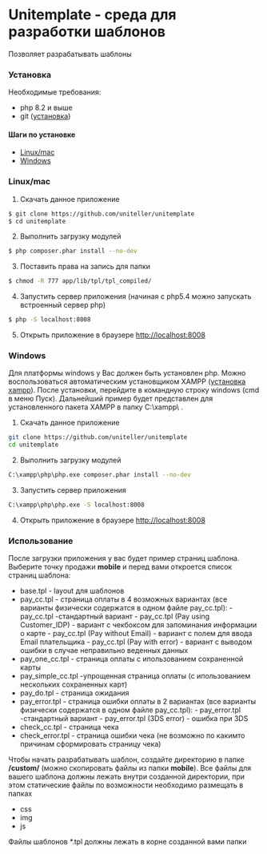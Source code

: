 # Unitemplate - среда для разработки шаблонов

Позволяет разрабатывать шаблоны

### Установка

Необходимые требования:
* php 8.2 и выше
* git ([установка](http://git-scm.com/book/ru/v2/%D0%92%D0%B2%D0%B5%D0%B4%D0%B5%D0%BD%D0%B8%D0%B5-%D0%A3%D1%81%D1%82%D0%B0%D0%BD%D0%BE%D0%B2%D0%BA%D0%B0-Git))

#### Шаги по установке
  * [Linux/mac](#linux-mac)
  * [Windows](#windows)
  
### Linux/mac
 1. Скачать данное приложение
 ```sh
 $ git clone https://github.com/uniteller/unitemplate
 $ cd unitemplate
 ```

 2. Выполнить загрузку модулей
 ```sh
 $ php composer.phar install --no-dev
 ```
 
 3. Поставить права на запись для папки
 ```sh
 $ chmod -R 777 app/lib/tpl/tpl_compiled/
 ```

 4. Запустить сервер приложения (начиная с php5.4 можно запускать встроенный сервер php)
 ```sh
 $ php -S localhost:8008
 ```
 
 5. Открыть приложение в браузере [http://localhost:8008](http://localhost:8008)

### Windows
Для платформы windows у Вас должен быть установлен php. Можно воспользоваться автоматическим установщиком XAMPP ([установка xampp](https://www.apachefriends.org/ru/download.html)). После установки, перейдите в командную строку windows (cmd в меню Пуск). Дальнейший пример будет представлен для установленного пакета XAMPP в папку C:\xampp\ .
 1. Скачать данное приложение
 ```sh
 git clone https://github.com/uniteller/unitemplate
 cd unitemplate
 ```

 2. Выполнить загрузку модулей
 ```sh
 C:\xampp\php\php.exe composer.phar install --no-dev
 ```
 
 3. Запустить сервер приложения
 ```sh
 C:\xampp\php\php.exe -S localhost:8008
 ```
 
 4. Открыть приложение в браузере [http://localhost:8008](http://localhost:8008)

### Использование

После загрузки приложения у вас будет пример страниц шаблона. Выберите точку продажи **mobile** и перед вами откроется список страниц шаблона:

 * base.tpl - layout для шаблонов
 * pay_cc.tpl - страница оплаты в 4 возможных вариантах (все варианты физически
                содержатся в одном файле pay_cc.tpl):
       - pay_cc.tpl -стандартный вариант
       - pay_cc.tpl (Pay using Customer_IDP) - вариант с чекбоксом для запоминания информации о карте
       - pay_cc.tpl (Pay without Email) - вариант с полем для ввода Email плательщика
       - pay_cc.tpl (Pay with error) - вариант с выводом ошибки в случае неправильно веденных данных
 * pay_one_cc.tpl - страница оплаты с ипользованием сохраненной карты
 * pay_simple_cc.tpl -упрощенная страница оплаты (с ипользованием нескольких сохраненных карт)
 * pay_do.tpl - страница ожидания
 * pay_error.tpl - страница ошибки оплаты в 2 вариантах (все варианты физически содержатся 
                   в одном файле pay_cc.tpl):
       - pay_error.tpl -стандартный вариант
       - pay_error.tpl (3DS error) - ошибка при 3DS
 * check_cc.tpl - страница чека
 * check_error.tpl - страница ошибки чека (не возможно по какимто причинам сформировать страницу чека)


Чтобы начать разрабатывать шаблон, создайте директорию в папке **/custom/** (можно скопировать файлы из папки **mobile**). Все файлы для вашего шаблона должны лежать внутри созданной директории, при этом статические файлы по возможности необходимо размещать в папках
 * css
 * img
 * js

Файлы шаблонов *.tpl должны лежать в корне созданной вами папки

